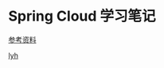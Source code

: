 # Spring Cloud 学习笔记

[参考资料](https://blog.csdn.net/m0_54468192/category_10800439.html)

[lyh](https://blog.csdn.net/m0_54468192)